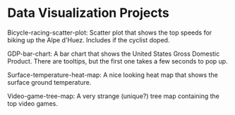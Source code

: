# Data Visualization Projects

Bicycle-racing-scatter-plot: Scatter plot that shows the top speeds for biking up the Alpe d'Huez. Includes if the cyclist doped.

GDP-bar-chart: A bar chart that shows the United States Gross Domestic Product. There are tooltips, but the first one takes a few seconds to pop up.

Surface-temperature-heat-map: A nice looking heat map that shows the surface ground temperature.

Video-game-tree-map: A very strange (unique?) tree map containing the top video games.
